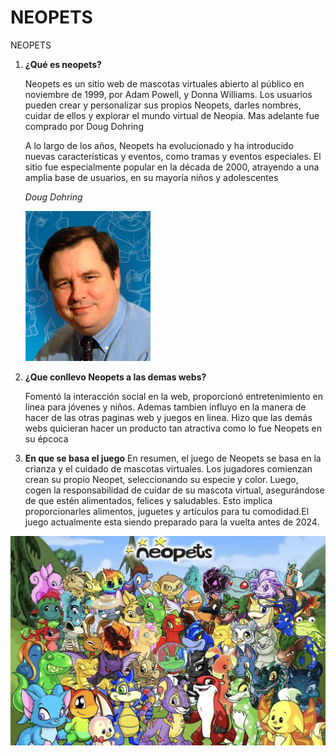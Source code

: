 # NEOPETS
NEOPETS


1. __¿Qué es neopets?__

    Neopets es un sitio web de mascotas virtuales abierto al público en noviembre de 1999, por Adam Powell, y Donna Williams. Los usuarios pueden crear y personalizar sus propios Neopets, darles nombres, cuidar de ellos y explorar el mundo virtual de Neopia. Mas adelante fue comprado por Doug Dohring

    A lo largo de los años, Neopets ha evolucionado y ha introducido nuevas características y eventos, como tramas y eventos especiales. El sitio fue especialmente popular en la década de 2000, atrayendo a una amplia base de usuarios, en su mayoría niños y adolescentes

    _Doug Dohring_


    ![U+200E](https://github.com/Pablocollado1/NEOPETS/blob/main/doug-dohring-13689.jpg "IMAGEN")

2. __¿Que conllevo Neopets a las demas webs?__

    Fomentó la interacción social en la web, proporcionó entretenimiento en línea para jóvenes y niños. Ademas tambien influyo en la manera de hacer de las otras paginas web y juegos en linea. Hizo que las demás webs quicieran hacer un producto tan atractiva como lo fue Neopets en su épcoca

3. __En que se basa el juego__
    En resumen, el juego de Neopets se basa en la crianza y el cuidado de mascotas virtuales.
    Los jugadores comienzan crean su propio Neopet, seleccionando su especie y color. Luego, cogen la responsabilidad de cuidar de su mascota virtual, asegurándose de que estén alimentados, felices y saludables. Esto implica proporcionarles alimentos, juguetes y artículos para tu comodidad.El juego actualmente esta siendo preparado para la vuelta antes de 2024.

![U+200E](https://github.com/Pablocollado1/NEOPETS/blob/main/1349848.jpg "IMAGEN")
